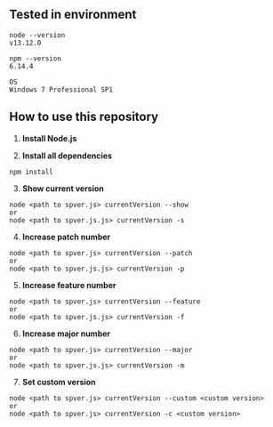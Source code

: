 ## Tested in environment

```
node --version
v13.12.0
```

```
npm --version
6.14.4
```

```
OS
Windows 7 Professional SP1
```

## How to use this repository

1. **Install Node.js**

2. **Install all dependencies**
```
npm install
```

3. **Show current version**
```
node <path to spver.js> currentVersion --show
or
node <path to spver.js.js> currentVersion -s
```

4. **Increase patch number**
```
node <path to spver.js> currentVersion --patch
or
node <path to spver.js.js> currentVersion -p
```

5. **Increase feature number**
```
node <path to spver.js> currentVersion --feature
or
node <path to spver.js.js> currentVersion -f
```

6. **Increase major number**
```
node <path to spver.js> currentVersion --major
or
node <path to spver.js.js> currentVersion -m
```

7. **Set custom version**
```
node <path to spver.js> currentVersion --custom <custom version>
or
node <path to spver.js> currentVersion -c <custom version>
```